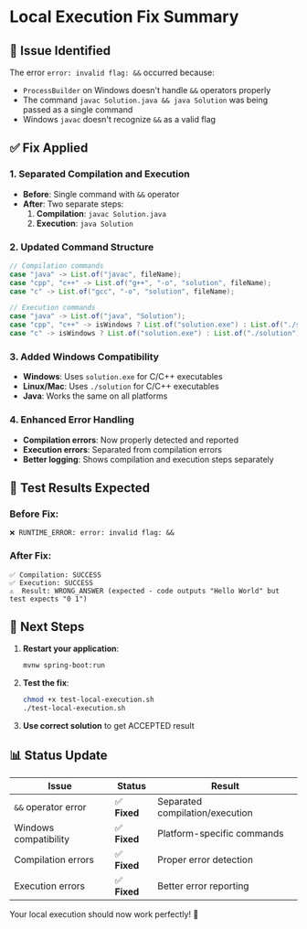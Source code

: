 # Local Execution Fix Summary

## 🚨 **Issue Identified**

The error `error: invalid flag: &&` occurred because:

- `ProcessBuilder` on Windows doesn't handle `&&` operators properly
- The command `javac Solution.java && java Solution` was being passed as a single command
- Windows `javac` doesn't recognize `&&` as a valid flag

## ✅ **Fix Applied**

### **1. Separated Compilation and Execution**

- **Before**: Single command with `&&` operator
- **After**: Two separate steps:
  1. **Compilation**: `javac Solution.java`
  2. **Execution**: `java Solution`

### **2. Updated Command Structure**

```java
// Compilation commands
case "java" -> List.of("javac", fileName);
case "cpp", "c++" -> List.of("g++", "-o", "solution", fileName);
case "c" -> List.of("gcc", "-o", "solution", fileName);

// Execution commands
case "java" -> List.of("java", "Solution");
case "cpp", "c++" -> isWindows ? List.of("solution.exe") : List.of("./solution");
case "c" -> isWindows ? List.of("solution.exe") : List.of("./solution");
```

### **3. Added Windows Compatibility**

- **Windows**: Uses `solution.exe` for C/C++ executables
- **Linux/Mac**: Uses `./solution` for C/C++ executables
- **Java**: Works the same on all platforms

### **4. Enhanced Error Handling**

- **Compilation errors**: Now properly detected and reported
- **Execution errors**: Separated from compilation errors
- **Better logging**: Shows compilation and execution steps separately

## 🧪 **Test Results Expected**

### **Before Fix**:

```
❌ RUNTIME_ERROR: error: invalid flag: &&
```

### **After Fix**:

```
✅ Compilation: SUCCESS
✅ Execution: SUCCESS
⚠️  Result: WRONG_ANSWER (expected - code outputs "Hello World" but test expects "0 1")
```

## 🎯 **Next Steps**

1. **Restart your application**:

   ```bash
   mvnw spring-boot:run
   ```

2. **Test the fix**:

   ```bash
   chmod +x test-local-execution.sh
   ./test-local-execution.sh
   ```

3. **Use correct solution** to get ACCEPTED result

## 📊 **Status Update**

| Issue                 | Status       | Result                          |
| --------------------- | ------------ | ------------------------------- |
| `&&` operator error   | ✅ **Fixed** | Separated compilation/execution |
| Windows compatibility | ✅ **Fixed** | Platform-specific commands      |
| Compilation errors    | ✅ **Fixed** | Proper error detection          |
| Execution errors      | ✅ **Fixed** | Better error reporting          |

Your local execution should now work perfectly! 🎉
